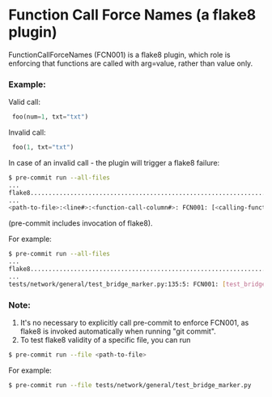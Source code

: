 # Function Call Force Names (a flake8 plugin)
FunctionCallForceNames (FCN001) is a flake8 plugin, which role is enforcing
that functions are called with arg=value, rather than value only.

### Example:
Valid call:
```python
 foo(num=1, txt="txt")
```

Invalid call:
```python
 foo(1, txt="txt")
```

In case of an invalid call - the plugin will trigger a flake8 failure:
```bash
$ pre-commit run --all-files
...
flake8...................................................................Failed
...
<path-to-file>:<line#>:<function-call-column#>: FCN001: [<calling-function-name>] function should be called with keywords arguments. value: <value> (line:<line#> column:<missing-name-column#>)
```
(pre-commit includes invocation of flake8).

For example:
```bash
$ pre-commit run --all-files
...
flake8...................................................................Failed
...
tests/network/general/test_bridge_marker.py:135:5: FCN001: [test_bridge_marker_no_device] function should be called with keywords arguments. value: pod (line:135 column:45)
```

### Note:
1. It's no necessary to explicitly call pre-commit to enforce FCN001,
as flake8 is invoked automatically when running "git commit".
2. To test flake8 validity of a specific file, you can run
```bash
$ pre-commit run --file <path-to-file>
```
For example:
```bash
$ pre-commit run --file tests/network/general/test_bridge_marker.py
```
